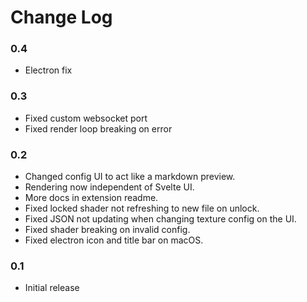 # Change Log

### 0.4
- Electron fix

### 0.3
- Fixed custom websocket port
- Fixed render loop breaking on error

### 0.2

- Changed config UI to act like a markdown preview.
- Rendering now independent of Svelte UI.
- More docs in extension readme.
- Fixed locked shader not refreshing to new file on unlock.
- Fixed JSON not updating when changing texture config on the UI.
- Fixed shader breaking on invalid config.
- Fixed electron icon and title bar on macOS.

### 0.1
- Initial release